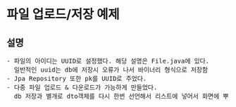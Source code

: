 <h1>파일 업로드/저장 예제</h1>

<h2>설명</h2>
<pre>
- 파일의 아이디는 UUID로 설정했다. 해당 설명은 File.java에 있다.
  일반적인 uuid는 db에 저장시 오류가 나서 바이너리 형식으로 저장함
- Jpa Repository 또한 pk를 UUID로 주었다.
- 다중 파일 업로드 & 다운로드가 가능하게 만들었다.
  db 저장과 별개로 dto객체를 다시 한번 선언해서 리스트에 넣어서 화면에 뿌려주는 방식을 사용했다.
</pre>